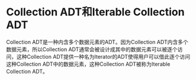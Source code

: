 # Collection ADT和Iterable Collection ADT

Collection ADT是一种内含多个数据元素的ADT。因为Collection ADT内含多个数据元素，所以Collection ADT通常会被设计成其中的数据元素可以被逐个访问，这种Collection ADT提供一种名为Iterator的ADT使得用户可以借此逐个访问这种Collection ADT中的数据元素，这种Collection ADT被称为Iterable Collection ADT。
